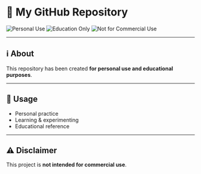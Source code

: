 # 📂 My GitHub Repository

![Personal Use](https://img.shields.io/badge/Personal-Use-blue)
![Education Only](https://img.shields.io/badge/Education-Only-green)
![Not for Commercial Use](https://img.shields.io/badge/Not%20for-Commercial%20Use-red)

---

## ℹ️ About
This repository has been created **for personal use and educational purposes**.

---

## 🚀 Usage
- Personal practice  
- Learning & experimenting  
- Educational reference  

---

## ⚠️ Disclaimer
This project is **not intended for commercial use**.
